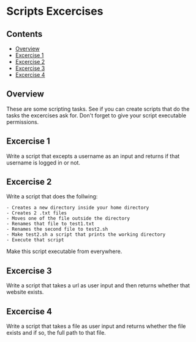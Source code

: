 # Scripts Excercises

<!--TOC_START-->
## Contents
- [Overview](#overview)
- [Excercise 1](#excercise-1)
- [Excercise 2](#excercise-2)
- [Excercise 3](#excercise-3)
- [Excercise 4](#excercise-4)

<!--TOC_END-->
## Overview
These are some scripting tasks. 
See if you can create scripts that do the tasks the excercises ask for. 
Don't forget to give your script executable permissions.

## Excercise 1
Write a script that excepts a username as an input and returns if that username is logged in or not.

## Excercise 2
Write a script that does the follwing:
    
    - Creates a new directory inside your home directory
    - Creates 2 .txt files
    - Moves one of the file outside the directory
    - Renames that file to test1.txt
    - Renames the second file to test2.sh
    - Make test2.sh a script that prints the working directory
    - Execute that script

Make this script executable from everywhere.

## Excercise 3
Write a script that takes a url as user input and then returns whether that website exists.

## Excercise 4
Write a script that takes a file as user input and returns whether the file exists and if so, the full path to that file.
